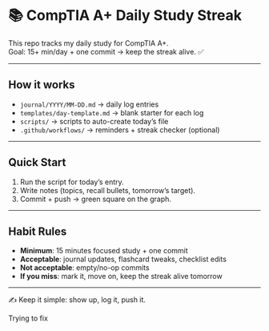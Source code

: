 # 📚 CompTIA A+ Daily Study Streak

This repo tracks my daily study for CompTIA A+.  
Goal: 15+ min/day + one commit → keep the streak alive. ✅

---

## How it works
- `journal/YYYY/MM-DD.md` → daily log entries  
- `templates/day-template.md` → blank starter for each log  
- `scripts/` → scripts to auto-create today’s file  
- `.github/workflows/` → reminders + streak checker (optional)  

---

## Quick Start
1. Run the script for today’s entry.  
2. Write notes (topics, recall bullets, tomorrow’s target).  
3. Commit + push → green square on the graph.  

---

## Habit Rules
- **Minimum**: 15 minutes focused study + one commit  
- **Acceptable**: journal updates, flashcard tweaks, checklist edits  
- **Not acceptable**: empty/no-op commits  
- **If you miss**: mark it, move on, keep the streak alive tomorrow  

---

✍️ Keep it simple: show up, log it, push it.

Trying to fix 
